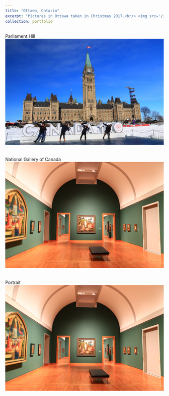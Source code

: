 ```yaml
---
title: "Ottawa, Ontario"
excerpt: "Pictures in Ottawa taken in Christmas 2017.<br/> <img src='/images/ottawa/1.jpg'>"
collection: portfolio
---
```

Parliament Hill
<img src='/images/ottawa/2.jpg'><br/><br/><br/>
National Gallery of Canada
<img src='/images/ottawa/3.jpg'><br/><br/><br/>
Portrait
<img src='/images/ottawa/3.jpg'>
